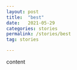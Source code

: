 ```yaml
---
layout: post
title:  "best"
date:   2021-05-29
categories: stories
permalink: /stories/best
tag: stories

---
```


content